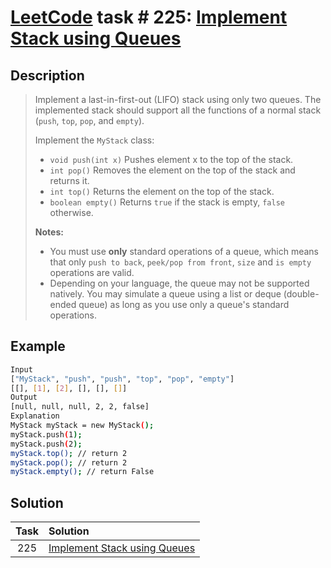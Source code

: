 # [LeetCode][leetcode] task # 225: [Implement Stack using Queues][task]

Description
-----------

> Implement a last-in-first-out (LIFO) stack using only two queues.
> The implemented stack should support all the functions
> of a normal stack (`push`, `top`, `pop`, and `empty`).
> 
> Implement the `MyStack` class:
> * `void push(int x)` Pushes element x to the top of the stack.
> * `int pop()` Removes the element on the top of the stack and returns it.
> * `int top()` Returns the element on the top of the stack.
> * `boolean empty()` Returns `true` if the stack is empty, `false` otherwise.
>
> **Notes:**
> * You must use **only** standard operations of a queue,
> which means that only `push to back`, `peek/pop from front`,
> `size` and `is empty` operations are valid.
> * Depending on your language, the queue may not be supported natively.
> You may simulate a queue using a list or deque (double-ended queue)
> as long as you use only a queue's standard operations.

Example
-------

```sh
Input
["MyStack", "push", "push", "top", "pop", "empty"]
[[], [1], [2], [], [], []]
Output
[null, null, null, 2, 2, false]
Explanation
MyStack myStack = new MyStack();
myStack.push(1);
myStack.push(2);
myStack.top(); // return 2
myStack.pop(); // return 2
myStack.empty(); // return False
```

Solution
--------

| Task | Solution                                 |
|:----:|:-----------------------------------------|
| 225  | [Implement Stack using Queues][solution] |


[leetcode]: <http://leetcode.com/>
[task]: <https://leetcode.com/problems/implement-stack-using-queues/>
[solution]: <https://github.com/wellaxis/witalis-jkit/blob/main/module/tasks/src/main/java/com/witalis/jkit/tasks/core/task/leetcode/h3/p225/option/Practice.java>
